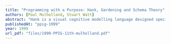 ```yaml
---
title: "Programming with a Purpose: Hank, Gardening and Schema Theory"
authors: [Paul Mulholland, Stuart Watt]
abstract: "Hank is a visual cognitive modelling language designed specifically for psychology students. The aim in designing Hank was to create an experience of cognitive modelling that focused on gaining a new perspective on psychological models rather than programming for its own sake. Recent informal analyses have investigated the effectiveness of Hank in its intended context of use, both as a paper and pencil exercise for individuals, and as a computer based project to be carried out in groups. The findings largely supported the Hank design decisions, and illuminated many of the challenges inherent in designing a programming language for an educational purpose."
publishedAt: "ppig-1999"
year: 1999
url_pdf: "files/1999-PPIG-11th-mulholland.pdf"
---
```

